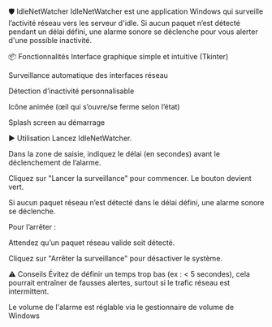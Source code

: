🛡️ IdleNetWatcher
IdleNetWatcher est une application Windows qui surveille l’activité réseau vers les serveur d'idle. Si aucun paquet n’est détecté pendant un délai défini, une alarme sonore se déclenche pour vous alerter d'une possible inactivité.

📦 Fonctionnalités
Interface graphique simple et intuitive (Tkinter)

Surveillance automatique des interfaces réseau

Détection d’inactivité personnalisable

Icône animée (œil qui s’ouvre/se ferme selon l’état)

Splash screen au démarrage

▶️ Utilisation
Lancez IdleNetWatcher.

Dans la zone de saisie, indiquez le délai (en secondes) avant le déclenchement de l’alarme.

Cliquez sur "Lancer la surveillance" pour commencer. Le bouton devient vert.

Si aucun paquet réseau n’est détecté dans le délai défini, une alarme sonore se déclenche.

Pour l’arrêter :

Attendez qu’un paquet réseau valide soit détecté.

Cliquez sur "Arrêter la surveillance" pour désactiver le système.

⚠️ Conseils
Évitez de définir un temps trop bas (ex : < 5 secondes), cela pourrait entraîner de fausses alertes, surtout si le trafic réseau est intermittent.

Le volume de l'alarme est réglable via le gestionnaire de volume de Windows
